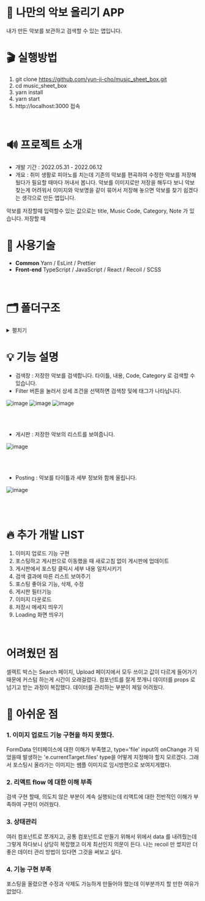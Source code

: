 # 🎼 나만의 악보 올리기 APP
내가 만든 악보를 보관하고 검색할 수 있는 앱입니다.
<br/>

# 🎬 실행방법 
1. git clone https://github.com/yun-ji-cho/music_sheet_box.git
2. cd music_sheet_box
3. yarn install
4. yarn start
5. http://localhost:3000 접속
<br/>

# 🔊 프로젝트 소개
- 개발 기간 : 2022.05.31 - 2022.06.12
- 개요 : 취미 생활로 피아노를 치는데 기존의 악보를 편곡하여 수정한 악보를 저장해 뒀다가 필요할 때마다 꺼내서 봅니다.
악보를 이미지로만 저장을 해두다 보니 악보 찾는게 어려워서 이미지와 악보명을 같이 묶어서 저장해 놓으면 악보를 찾기 쉽겠다는 생각으로 만든 앱입니다.  

악보를 저장할때 입력할수 있는 값으로는 title, Music Code, Category, Note 가 있습니다.
저장할 때 
<br/>

# 🔧 사용기술
* <b>Common</b> Yarn / EsLint / Prettier
* <b>Front-end</b> TypeScript / JavaScript / React / Recoil / SCSS 
<br/>

# 🗂️ 폴더구조
<details markdown="1">
<summary>펼치기</summary>

```
src
 ┣ assets
 ┃ ┣ images
 ┃ ┃ ┗ 1.jpg
 ┃ ┗ svg
 ┃ ┃ ┣ chevron_left.svg
 ┃ ┃ ┣ close.svg
 ┃ ┃ ┣ download.svg
 ┃ ┃ ┣ file_image.svg
 ┃ ┃ ┣ gnb_list.svg
 ┃ ┃ ┣ gnb_search.svg
 ┃ ┃ ┣ gnb_upload.svg
 ┃ ┃ ┣ header_envelope.svg
 ┃ ┃ ┣ header_save-box.svg
 ┃ ┃ ┣ header_share.svg
 ┃ ┃ ┣ heart.svg
 ┃ ┃ ┣ index.js
 ┃ ┃ ┣ logo.svg
 ┃ ┃ ┗ plus.svg
 ┣ components
 ┃ ┣ Button
 ┃ ┃ ┣ button.module.scss
 ┃ ┃ ┗ Button.tsx
 ┃ ┣ GNB
 ┃ ┃ ┣ gnb.module.scss
 ┃ ┃ ┗ GNB.tsx
 ┃ ┣ Header
 ┃ ┃ ┣ header.module.scss
 ┃ ┃ ┗ Header.tsx
 ┃ ┣ Layout
 ┃ ┃ ┣ layout.module.scss
 ┃ ┃ ┗ Layout.tsx
 ┃ ┣ Modal
 ┃ ┃ ┣ ConfirmModal
 ┃ ┃ ┃ ┣ confirmModal.module.scss
 ┃ ┃ ┃ ┗ ConfirmModal.tsx
 ┃ ┃ ┣ ItemViewModal
 ┃ ┃ ┃ ┣ ItemViewModal.module.scss
 ┃ ┃ ┃ ┗ ItemViewModal.tsx
 ┃ ┃ ┗ Potal.tsx
 ┃ ┗ gnb.module.scss
 ┣ data
 ┃ ┗ data.ts
 ┣ hooks
 ┃ ┣ worker
 ┃ ┃ ┣ index.tsx
 ┃ ┃ ┣ useAxios.tsx
 ┃ ┃ ┗ useAxiosCore.tsx
 ┃ ┗ index.tsx
 ┣ pages
 ┃ ┣ Board
 ┃ ┃ ┣ Item
 ┃ ┃ ┃ ┣ item.module.scss
 ┃ ┃ ┃ ┗ Item.tsx
 ┃ ┃ ┣ board.module.scss
 ┃ ┃ ┗ Board.tsx
 ┃ ┣ Search
 ┃ ┃ ┣ search.module.scss
 ┃ ┃ ┗ Search.tsx
 ┃ ┗ Upload
 ┃ ┃ ┣ upload.module.scss
 ┃ ┃ ┗ Upload.tsx
 ┣ recoil
 ┃ ┗ music.atom.ts
 ┣ routes
 ┃ ┣ index.jsx
 ┃ ┗ Routes.module.scss
 ┣ service
 ┃ ┗ getMusicSheetApi.ts
 ┣ styles
 ┃ ┣ base
 ┃ ┃ ┣ _fonts.scss
 ┃ ┃ ┣ _more.scss
 ┃ ┃ ┗ _reset.scss
 ┃ ┣ constants
 ┃ ┃ ┣ _colors.scss
 ┃ ┃ ┣ _levels.scss
 ┃ ┃ ┗ _sizes.scss
 ┃ ┣ mixins
 ┃ ┃ ┣ _animation.scss
 ┃ ┃ ┣ _flexbox.scss
 ┃ ┃ ┣ _position.scss
 ┃ ┃ ┣ _responsive.scss
 ┃ ┃ ┣ _typography.scss
 ┃ ┃ ┗ _visual.scss
 ┃ ┣ index.js
 ┃ ┗ index.scss
 ┣ types
 ┃ ┗ index.ts
 ┣ utils
 ┃ ┗ axios.ts
 ┣ index.tsx
 ┣ logo.svg
 ┣ react-app-env.d.ts
 ┣ reportWebVitals.ts
 ┗ setupTests.ts
```
<br/>
</details>

# 💡 기능 설명
* 검색창 : 저장한 악보를 검색합니다. 타이틀, 내용, Code, Category 로 검색할 수 있습니다. 
* Filter 버튼을 눌러서 상세 조건을 선택하면 검색창 및에 태그가 나타납니다.

![image](https://user-images.githubusercontent.com/73115315/173238637-22d36e65-9e94-4685-a6fb-3550728448f2.png)
![image](https://user-images.githubusercontent.com/73115315/173238666-b35cb3c6-f2df-4c74-bcbd-e892a52b267a.png)
![image](https://user-images.githubusercontent.com/73115315/173238679-0143d949-3bf8-492b-a812-31fb23fd61ee.png)


<br/><br/>

* 게시판 : 저장한 악보의 리스트를 보여줍니다. 

![image](https://user-images.githubusercontent.com/73115315/172043500-b776645a-f52d-4fdc-89eb-e9376c431b69.png)

<br/><br/>

* Posting : 악보를 타이틀과 세부 정보와 함께 올립니다.

![image](https://user-images.githubusercontent.com/73115315/172043544-4e767059-c324-4263-ab9b-50a0e517c814.png)

<br/><br/>

# 🔥 추가 개발 LIST
1. 이미지 업로드 기능 구현
2. 포스팅하고 게시판으로 이동했을 때 새로고침 없이 게시판에 업데이트 
3. 게시판에서 포스팅 클릭시 세부 내용 일치시키기
4. 검색 결과에 따른 리스트 보여주기
5. 포스팅 좋아요 기능, 삭제, 수정
6. 게시판 필터기능
7. 이미지 다운로드
8. 저장시 메세지 띄우기
9. Loading 화면 띄우기

<br/>

# 어려웠던 점
셀렉트 박스는 Search 페이지, Upload 페이지에서 모두 쓰이고 값이 다르게 들어가기 때문에 커스텀 하는게 시간이 오래걸렸다. 
컴포넌트를 잘게 쪼개니 데이터를 props 로 넘기고 받는 과정이 복잡했다. 데이터를 관리하는 부분이 제일 어려웠다.

# 🥲 아쉬운 점
### 1. 이미지 업로드 기능 구현을 하지 못했다.
FormData 인터페이스에 대한 이해가 부족했고, type='file' input의 onChange 가 되었을때 발생하는 'e.currentTarget.files' type을 어떻게 지정해야 할지
모르겠다. 그래서 포스팅시 올라가는 이미지는 쌤플 이미지로 임시방편으로 보여지게했다.
### 2. 리액트 flow 에 대한 이해 부족
검색 구현 할때, 의도치 않은 부분이 계속 실행되는데 리액트에 대한 전반적인 이해가 부족하여 구현이 어려웠다.
### 3. 상태관리
여러 컴포넌트로 쪼개지고, 공통 컴포넌트로 만들기 위해서 위에서 data 를 내려줬는데 그렇게 하다보니 상당히 복잡했고 이게 최선인지 의문이 든다.
나는 recoil 만 썼지만 더 좋은 데이터 관리 방법이 있다면 그것을 써보고 싶다. 
### 4. 기능 구현 부족
포스팅을 올렸으면 수정과 삭제도 가능하게 만들어야 했는데 이부분까지 할 만한 여유가 없었다.

